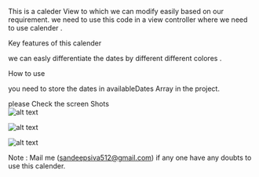 
This  is a caleder View to which we can modify easily based on our requirement. we need to use this code in a view controller where we need to use calender . 



Key features of this calender 

we can  easly differentiate the dates by different different colores .



How to use 

you need to store the dates in availableDates  Array in the project.


please Check the screen Shots  
![alt text](/Nov.png "In NOV some dates are available and some dates are booked based on that difrenctiated with colors")

![alt text](Oct.png "In oct some dates are available and some dates are booked based on that difrenctiated with colors")

![alt text](Sep.png "IN SEP  no dates are avaliable  ")



Note : Mail me (sandeepsiva512@gmail.com) if  any one have any doubts to use this calender.

